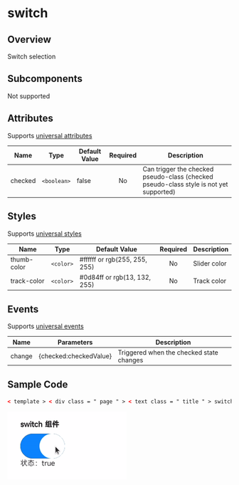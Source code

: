 <!-- 源地址: https://iot.mi.com/vela/quickapp/en/components/form/switch.html -->

# switch

## Overview

Switch selection

## Subcomponents

Not supported

## Attributes

Supports [universal attributes](</vela/quickapp/en/components/general/properties.html>)

Name | Type | Default Value | Required | Description  
---|:---:|---|:---:|---  
checked | `<boolean>` | false | No | Can trigger the checked pseudo-class (checked pseudo-class style is not yet supported)  
  
## Styles

Supports [universal styles](</vela/quickapp/en/components/general/style.html>)

Name | Type | Default Value | Required | Description  
---|:---:|---|:---:|---  
thumb-color | `<color>` | #ffffff or rgb(255, 255, 255) | No | Slider color  
track-color | `<color>` | #0d84ff or rgb(13, 132, 255) | No | Track color  
  
## Events

Supports [universal events](</vela/quickapp/en/components/general/events.html>)

Name | Parameters | Description  
---|:---:|---  
change | {checked:checkedValue} | Triggered when the checked state changes  
  
## Sample Code
```html
< template > < div class = " page " > < text class = " title " > switch component </ text > < switch checked = " {{ switchValue }} " class = " switch " @change = " onSwitchChange " > </ switch > < text > Status: {{ switchValue }} </ text > </ div > </ template > < script > export default { private : { switchValue : true } , onSwitchChange (e) { this.switchValue = e.checked } } </ script > < style > .page { flex-direction : column ; padding : 30px ; background-color : #ffffff ; } .title { font-weight : bold ; } .switch { width : 100px ; margin-top : 10px ; } </ style >
```

![](../../images/switch.gif)
